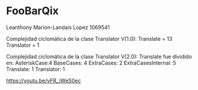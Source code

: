 # FooBarQix
Leanthony Marion-Landais Lopez  1069541

Complejidad ciclomática de la clase Translator V(1.0):
  Translate = 13
  Translator = 1
  
Complejidad ciclomática de la clase Translator V(2.0):
  Translate fue dividido en:
    AsteriskCase:4
    BaseCases: 4
    ExtraCases: 2
    ExtraCasesInternal: 5
    Translate: 1
    Translator: 1
    
https://youtu.be/vFR_jWeS0ec





